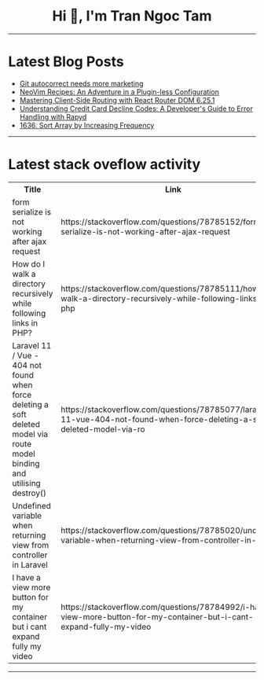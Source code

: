 <h1 align="center">Hi 👋, I'm Tran Ngoc Tam</h1>

---

# Latest Blog Posts 
<!-- BLOG-POST-LIST:START -->
- [Git autocorrect needs more marketing](https://dev.to/cloudx/git-autocorrect-needs-more-marketing-20gg)
- [NeoVim Recipes: An Adventure in a Plugin-less Configuration](https://dev.to/jrop/configuring-neovim-an-adventure-in-a-plugin-less-configuration-2kna)
- [Mastering Client-Side Routing with React Router DOM 6.25.1](https://dev.to/nagakumar_reddy_316f25396/mastering-client-side-routing-with-react-router-dom-6251-5a7d)
- [Understanding Credit Card Decline Codes: A Developer&#39;s Guide to Error Handling with Rapyd](https://dev.to/rapyd/understanding-credit-card-decline-codes-a-developers-guide-to-error-handling-with-rapyd-22n2)
- [1636. Sort Array by Increasing Frequency](https://dev.to/mdarifulhaque/1636-sort-array-by-increasing-frequency-1gkj)
<!-- BLOG-POST-LIST:END -->

---

# Latest stack oveflow activity
<table>
  <tr><th>Title</th><th>Link</th></tr>
  <!-- STACKOVERFLOW:START --><tr><td>form serialize is not working after ajax request</td><td>https://stackoverflow.com/questions/78785152/form-serialize-is-not-working-after-ajax-request</td></tr><tr><td>How do I walk a directory recursively while following links in PHP?</td><td>https://stackoverflow.com/questions/78785111/how-do-i-walk-a-directory-recursively-while-following-links-in-php</td></tr><tr><td>Laravel 11 / Vue - 404 not found when force deleting a soft deleted model via route model binding and utilising destroy&lpar;&rpar;</td><td>https://stackoverflow.com/questions/78785077/laravel-11-vue-404-not-found-when-force-deleting-a-soft-deleted-model-via-ro</td></tr><tr><td>Undefined variable when returning view from controller in Laravel</td><td>https://stackoverflow.com/questions/78785020/undefined-variable-when-returning-view-from-controller-in-laravel</td></tr><tr><td>I have a view more button for my container but i cant expand fully my video</td><td>https://stackoverflow.com/questions/78784992/i-have-a-view-more-button-for-my-container-but-i-cant-expand-fully-my-video</td></tr><!-- STACKOVERFLOW:END -->
</table>

---


